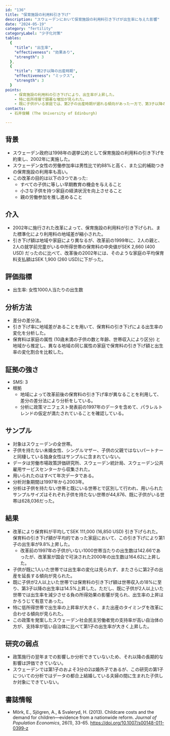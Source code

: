 ```yaml
---
id: "136"
title: "保育施設の利用料引き下げ"
description: "スウェーデンにおいて保育施設の利用料引き下げが出生率に与えた影響"
date: "2024-05-19"
category: "fertility"
categoryLabel: "少子化対策"
tables:
  {
    "title": "出生率",
    "effectiveness": "効果あり",
    "strength": 3
  },
  {
    "title": "第2子以降の出産時期",
    "effectiveness": "ミックス",
    "strength": 3
  }
points:
    - 保育施設の利用料の引き下げにより、出生率が上昇した。
    - 特に低所得層で顕著な増加が見られた。
    - 既に子供がいる家庭では、第2子の出産時期が遅れる傾向があった一方で、第3子以降の出産時期への影響は見られなかった。
contacts:
  - 石井俊輔 (The University of Edinburgh)

---
```


## 背景
- スウェーデン政府は1998年の選挙公約として保育施設の利用料の引き下げを約束し、2002年に実施した。
- スウェーデン女性の労働参加率は男性比で約88%と高く、また公的補助つきの保育施設の利用率も高い。
- この改革の目的は以下の3つであった:
  - すべての子供に等しい早期教育の機会を与えること
  - 小さな子供を持つ家庭の経済状況を向上させること
  - 親の労働参加を推し進めること

## 介入
- 2002年に施行された改革によって、保育施設の利用料が引き下げられ、また標準化により利用料の地域差が縮小された。
- 引き下げ額は地域や家庭により異なるが、改革前の1999年に、2人の親と、2人の就学前児童がいる中所得世帯の保育料の中央値がSEK 2,660 (400 USD) だったのに比べて、改革後の2002年には、そのような家庭の平均保育料支払額はSEK 1,900 (260 USD)に下がった。

## 評価指標
- 出生率: 女性1000人当たりの出生数

## 分析方法
- 差分の差分法。
- 引き下げ率に地域差があることを用いて、保育料の引き下げによる出生率の変化を分析した。
- 保育料は家庭の属性 (10歳未満の子供の数と年齢、世帯収入により区分) と地域から推定し、異なる地域の同じ属性の家庭で保育料の引き下げ額と出生率の変化割合を比較した。

## 証拠の強さ
- SMS: 3
- 根拠
  - 地域によって改革前後の保育料の引き下げ率が異なることを利用して、差分の差分法により分析をしている。
  - 分析に政策マニフェスト発表前の1997年のデータを含めて、パラレルトレンドの仮定が満たされていることを確認している。

## サンプル
- 対象はスウェーデンの全世帯。
- 子供を持たない未婚女性、シングルマザー、子供の父親ではないパートナーと同棲している独身女性はサンプルに含まれていない。
- データは労働市場政策評価研究所、スウェーデン統計局、スウェーデン公共雇用サービスセンターから収集された。
- 用いられたのはすべて年次データである。
- 分析対象期間は1997年から2003年。
- 分析は子供を持たない世帯と既にいる世帯とで区別して行われ、用いられたサンプルサイズはそれぞれ子供を持たない世帯が44,876、既に子供がいる世帯は628,036だった。

## 結果
- 改革により保育料が平均してSEK 111,000 (16,850 USD) 引き下げられた。保育料の引き下げ額が平均的であった家庭において、この引き下げにより第1子の出生率が9.8%上昇した。
  - 改革前の1997年の子供がいない1000世帯当たりの出生数は142.66であったが、改革案が国会で可決された2000年の出生数は164.62に上昇した。
- 子供が既に1人いた世帯では出生率の変化は見られず、またさらに第2子の出産を延長する傾向が見られた。
- 既に子供が2人以上いた世帯では保育料の引き下げ額は世帯収入の18%に至り、第3子以降の出生率は14.5%上昇した。ただし、既に子供が2人以上いた世帯では出生率を減少させる負の所得効果の影響が見られ、出生率の上昇はかろうじて有意であった。
- 特に低所得世帯で出生率の上昇率が大きく、また出産のタイミングを改革に合わせる傾向が見られた。
- この政策を発案したスウェーデン社会民主労働者党の支持率が高い自治体の方が、支持率が低い自治体に比べて第1子の出生率が大きく上昇した。

## 研究の弱点
- 政策施行の翌年までの影響しか分析できていないため、それ以降の長期的な影響は評価できていない。
- スウェーデンでは第1子のおよそ3分の2は婚外子であるが、この研究の第1子についての分析ではデータの都合上結婚している夫婦の間に生まれた子供しか対象にできていない。

## 書誌情報
- Mörk, E., Sjögren, A., & Svaleryd, H. (2013). Childcare costs and the demand for children—evidence from a nationwide reform. *Journal of Population Economics*, 26(1), 33-65. https://doi.org/10.1007/s00148-011-0399-z
